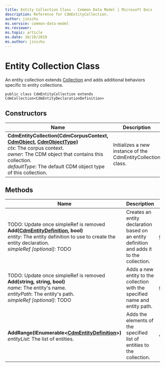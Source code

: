 ```yaml
---
title: Entity Collection Class - Common Data Model | Microsoft Docs
description: Reference for CdmEntityCollection.
author: jinichu
ms.service: common-data-model
ms.reviewer: 
ms.topic: article
ms.date: 10/18/2019
ms.author: jinichu
---
```


# Entity Collection Class

An entity collection extends [Collection](collection.md) and adds additional behaviors specific to entity collections.

```
public class CdmEntityCollection extends CdmCollection<CdmEntityDeclarationDefinition>
```

## Constructors
|Name|Description|
|---|---|
**CdmEntityCollection(CdmCorpusContext, [CdmObject](cdmobject.md), [CdmObjectType](objecttype.md))**<br/>*ctx*: The corpus context.<br/>*owner*: The CDM object that contains this collection.<br/>*defaultType*: The default CDM object type of this collection.|Initializes a new instance of the CdmEntityCollection class.|

## Methods
|Name|Description|Return Type|
|---|---|---|
|TODO: Update once simpleRef is removed<br/>**Add([CdmEntityDefinition](entity.md), bool)**<br/>*entity*: The entity definition to use to create the entity declaration.<br/>*simpleRef [optional]*: TODO|Creates an entity declaration based on an entity definition and adds it to the collection.|[CdmEntityDeclarationDefinition](entitydeclaration.md)|
|TODO: Update once simpleRef is removed<br/>**Add(string, string, bool)**<br/>*name*: The entity's name.<br/>*entityPath*: The entity's path.<br/>*simpleRef [optional]*: TODO|Adds a new entity to the collection with the specified name and entity path.|[CdmEntityDeclarationDefinition](entitydeclaration.md)|
|**AddRange(IEnumerable\<[CdmEntityDefinition](entity.md)>)**<br/>*entityList*: The list of entities.|Adds the elements of the specified list of entities to the collection.|void|

